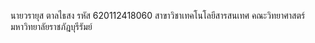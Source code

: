นายวรายุส ตาลไธสง
รหัส 620112418060
สาขาวิชาเทคโนโลยีสารสนเทศ
คณะวิทยาศาสตร์
มหาวิทยาลัยราชภัฎบุรีรัมย์
